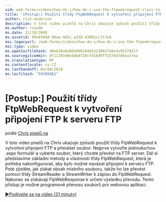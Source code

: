 ```yaml
---
uid: web-forms/videos/how-do-i/how-do-i-use-the-ftpwebrequest-class-to-create-an-ftp-connection-to-a-ftp-server
title: '[Postup:] Použití třídy FtpWebRequest k vytvoření připojení FTP k serveru FTP | Dokumentace Microsoftu'
author: rick-anderson
description: V toto video pixelů na Chris ukazuje způsob použití třídy FtpWebRequest k vytvoření připojení FTP a přenášet soubor. Nejprve vytvoříte jednoduchý .aspx formulář, který ybrat...
ms.author: riande
ms.date: 12/18/2008
ms.assetid: 99a0394d-96aa-445c-a338-43961cc717e8
msc.legacyurl: /web-forms/videos/how-do-i/how-do-i-use-the-ftpwebrequest-class-to-create-an-ftp-connection-to-a-ftp-server
msc.type: video
ms.openlocfilehash: d6e638a9a0028961045b3230927e6e3e95378317
ms.sourcegitcommit: 0f1119340e4464720cfd16d0ff15764746ea1fea
ms.translationtype: MT
ms.contentlocale: cs-CZ
ms.lasthandoff: 04/09/2019
ms.locfileid: "59385862"
---
```

# <a name="how-do-i-use-the-ftpwebrequest-class-to-create-an-ftp-connection-to-a-ftp-server"></a>[Postup:] Použití třídy FtpWebRequest k vytvoření připojení FTP k serveru FTP

podle [Chris pixelů na](https://twitter.com/chrispels)

V toto video pixelů na Chris ukazuje způsob použití třídy FtpWebRequest k vytvoření připojení FTP a přenášet soubor. Nejprve vytvořte jednoduchou .aspx formulář a vyberte soubor, který chcete převést na FTP server. Dál si představíme základní metody a vlastnosti třídy FtpWebRequest, která je potřeba nakonfigurovat, aby bylo možné navázat připojení k serveru FTP. Poté zjistěte, jak získat obsah místního souboru, takže ho lze převést pomocí třídy StreamReader a StreamWriter k zápisu do FtpWebRequest. Nakonec se získávají FtpWebResponse k určení výsledku převodu. Tento přístup je možné programově přenosu souborů pro webovou aplikaci.

[&#9654;Podívejte se na video (21 minuty)](https://channel9.msdn.com/Blogs/ASP-NET-Site-Videos/how-do-i-use-the-ftpwebrequest-class-to-create-an-ftp-connection-to-a-ftp-server)
